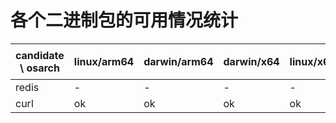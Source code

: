 # 各个二进制包的可用情况统计

| candidate \ osarch | linux/arm64 | darwin/arm64 | darwin/x64 | linux/x64 | win/x64 | 备注 |
| ------------------ | ----------- | ------------ | ---------- | --------- | ------- | ---- |
| redis              | -           | -            | -          | -         |  -       |      |
|  curl                  |   ok          |        ok      |     ok       |     ok      |    ok     |      |

